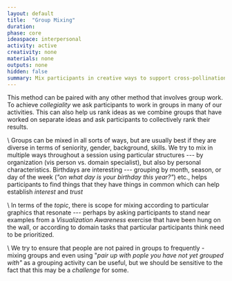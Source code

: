 ```yaml
---
layout: default
title:  "Group Mixing"
duration:
phase: core
ideaspace: interpersonal
activity: active
creativity: none
materials: none
outputs: none
hidden: false
summary: Mix participants in creative ways to support cross-pollination of ideas.
---
```

This method can be paired with any other method that involves group work. To achieve _collegiality_ we ask participants to work in groups in many of our activities. This can also help us rank ideas as we combine groups that have worked on separate ideas and ask participants to collectively rank their results.

\\
Groups can be mixed in all sorts of ways, but are usually best if they are diverse in terms of seniority, gender, background, skills. We try to mix in multiple ways throughout a session using particular structures --- by organization (vis person vs. domain specialist), but also by personal characteristics. Birthdays are interesting --- grouping by month, season, or day of the week (_"on what day is your birthday this year?"_) etc., helps participants to find things that they have things in common which can help establish _interest_ and _trust_

\\
In terms of the _topic_, there is scope for mixing according to particular graphics that resonate --- perhaps by asking participants to stand near examples from a _Visualization Awareness_ exercise that have been hung on the wall, or according to domain tasks that particular participants think need to be prioritized.

\\
We try to ensure that people are not paired in groups to frequently - mixing groups and even using "_pair up with pople you have not yet grouped with"_ as a grouping activity can be useful, but we should be sensitive to the fact that this may be a _challenge_ for some.
